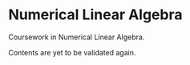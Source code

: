# Numerical Linear Algebra
Coursework in Numerical Linear Algebra.

Contents are yet to be validated again.
